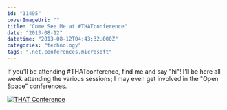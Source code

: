 ```yaml
---
id: "11495"
coverImageUri: ""
title: "Come See Me at #THATconference"
date: "2013-08-12"
datetime: "2013-08-12T04:43:32.000Z"
categories: "technology"
tags: ".net,conferences,microsoft"
---
```


If you'll be attending #THATconference, find me and say "hi"! I'll be here all week attending the various sessions; I may even get involved in the "Open Space" conferences.

[![THAT Conference](http://www.thatconference.com/Images/SiteBadges/440w.jpg?s=badge)](http://www.thatconference.com/?s=badge)
